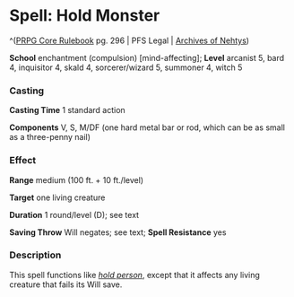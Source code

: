 # Spell: Hold Monster

^([PRPG Core Rulebook][ss-hold-monster] pg. 296 | PFS Legal | [Archives of Nehtys][sn-hold-monster])

**School** enchantment (compulsion) [mind-affecting]; **Level** arcanist 5, bard 4, inquisitor 4, skald 4, sorcerer/wizard 5, summoner 4, witch 5

### Casting

**Casting Time** 1 standard action  

**Components** V, S, M/DF (one hard metal bar or rod, which can be as small as a three-penny nail)

### Effect

**Range** medium (100 ft. + 10 ft./level)  

**Target** one living creature  

**Duration** 1 round/level (D); see text  

**Saving Throw** Will negates; see text; **Spell Resistance** yes

### Description

This spell functions like _[hold person]_, except that it affects any living creature that fails its Will save.

[ss-hold-monster]: http://paizo.com/pathfinderRPG/v57
[sn-hold-monster]: http://www.archivesofnethys.com/SpellDisplay.aspx?ItemName=Hold%20Monster
[hold person]: http://www.archivesofnethys.com/SpellDisplay.aspx?ItemName=hold%20person